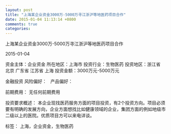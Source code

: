 ```yaml
---
layout: post
title: "上海某企业资金3000万-5000万寻江浙沪等地医药项目合作"
date: 2015-01-04 11:13:14 +0800
comments: true
categories: 
---
```

上海某企业资金3000万-5000万寻江浙沪等地医药项目合作



2015-01-04

资金主体：企业资金
所在地区：上海市
投资行业：生物医药
投资地区：浙江省 北京 广东省 江苏省 上海
投资金额：3000万元-5000万元

金融投资
风险偏好：
                             
                                                                                产品偏好：

前期费用：
无任何前期费用

投资要求概述：
本企业现找医药服务方面的项目投资，有2个投资方向。项目必须要有明确的发展方向，企业方面想找比如健康领域的企业，集团方面的例如地级市二级以上的医院。优质项目方可以来电详谈。

标签：
上海，企业资金，生物医药

